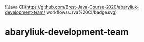 ![Java CI](https://github.com/Brest-Java-Course-2020/abaryliuk-development-team/ 	workflows/Java%20CI/badge.svg)
# abaryliuk-development-team
